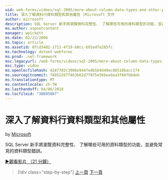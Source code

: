 ```yaml
---
uid: web-forms/videos/sql-2005/more-about-column-data-types-and-other-properties
title: 深入了解資料行資料類型和其他屬性 |Microsoft 文件
author: microsoft
description: SQL Server 新手將瀏覽資料完整性、 了解哪些可用的資料類型的功能，並避免常見的資料類型錯誤。
ms.author: aspnetcontent
manager: wpickett
ms.date: 02/22/2006
ms.topic: article
ms.assetid: 8fcd3402-1711-4f19-b0cc-b91edfe285fc
ms.technology: dotnet-webforms
ms.prod: .net-framework
msc.legacyurl: /web-forms/videos/sql-2005/more-about-column-data-types-and-other-properties
msc.type: video
ms.openlocfilehash: 4287702c3906e9447edb5b9d40ec88510bacc174
ms.sourcegitcommit: f8852267f463b62d7f975e56bea9aa3f68fbbdeb
ms.translationtype: MT
ms.contentlocale: zh-TW
ms.lasthandoff: 04/06/2018
ms.locfileid: "30895887"
---
```

<a name="more-about-column-data-types-and-other-properties"></a>深入了解資料行資料類型和其他屬性
====================
by [Microsoft](https://github.com/microsoft)

SQL Server 新手將瀏覽資料完整性、 了解哪些可用的資料類型的功能，並避免常見的資料類型錯誤。

[&#9654;觀看影片 （21 分鐘）](https://channel9.msdn.com/Blogs/ASP-NET-Site-Videos/more-about-column-data-types-and-other-properties)

> [!div class="step-by-step"]
> [上一頁](understanding-database-tables-and-records.md)
> [下一頁](designing-relational-database-tables.md)
